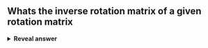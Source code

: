 ## Whats the inverse rotation matrix of a given rotation matrix
<details>
<summary><b>Reveal answer</b></summary>
The transpose of it.
</details>
